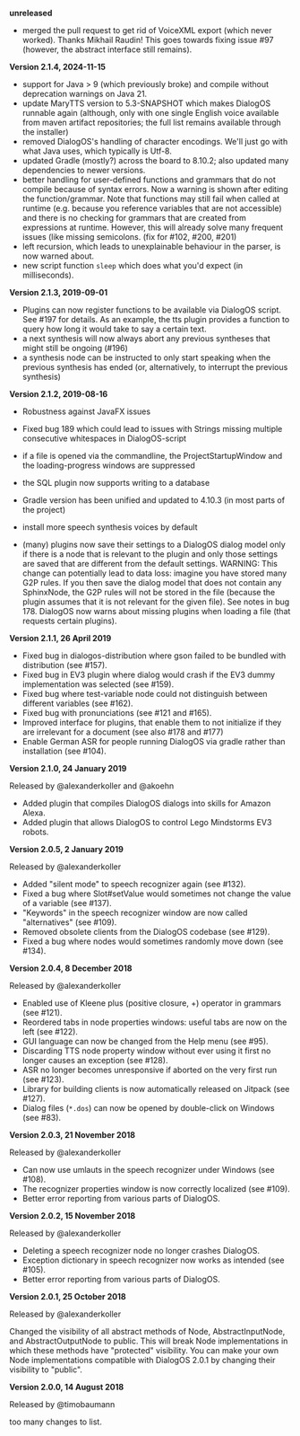 **unreleased**
- merged the pull request to get rid of VoiceXML export (which never worked). Thanks Mikhail Raudin!
  This goes towards fixing issue #97 (however, the abstract interface still remains).

**Version 2.1.4, 2024-11-15**

- support for Java > 9 (which previously broke) and compile without deprecation warnings on Java 21.
- update MaryTTS version to 5.3-SNAPSHOT which makes DialogOS runnable again (although, only with one 
  single English voice available from maven artifact repositories; the full list remains available 
  through the installer)
- removed DialogOS's handling of character encodings. We'll just go with what Java uses, which typically
  is Utf-8.
- updated Gradle (mostly?) across the board to 8.10.2; also updated many dependencies to newer versions.
- better handling for user-defined functions and grammars that do not compile because of syntax errors. 
  Now a warning is shown after editing the function/grammar. Note that functions may still fail 
  when called at runtime (e.g. because you reference variables that are not accessible) and there is 
  no checking for grammars that are created from expressions at runtime. 
  However, this will already solve many frequent issues (like missing semicolons. 
  (fix for #102, #200, #201)
- left recursion, which leads to unexplainable behaviour in the parser, is now warned about.
- new script function `sleep` which does what you'd expect (in milliseconds).

**Version 2.1.3, 2019-09-01**

- Plugins can now register functions to be available via DialogOS script. See #197 for details.
  As an example, the tts plugin provides a function to query how long it would take to say a certain 
  text.
- a next synthesis will now always abort any previous syntheses that might still be ongoing (#196)
- a synthesis node can be instructed to only start speaking when the previous synthesis has ended
  (or, alternatively, to interrupt the previous synthesis)

**Version 2.1.2, 2019-08-16**

- Robustness against JavaFX issues
- Fixed bug 189 which could lead to issues with Strings missing multiple consecutive whitespaces in DialogOS-script
- if a file is opened via the commandline, the ProjectStartupWindow and the loading-progress windows are suppressed
- the SQL plugin now supports writing to a database
- Gradle version has been unified and updated to 4.10.3 (in most parts of the project)
- install more speech synthesis voices by default

- (many) plugins now save their settings to a DialogOS dialog model only if there is a node that is 
  relevant to the plugin and only those settings are saved that are different from the default settings.
  WARNING: This change can potentially lead to data loss: imagine you have stored many G2P rules. 
           If you then save the dialog model that does not contain any SphinxNode, the G2P rules will not
           be stored in the file (because the plugin assumes that it is not relevant for the given file).
  See notes in bug 178.
  DialogOS now warns about missing plugins when loading a file (that requests certain plugins).

**Version 2.1.1, 26 April 2019**

- Fixed bug in dialogos-distribution where gson failed to be bundled with distribution (see #157).
- Fixed bug in EV3 plugin where dialog would crash if the EV3 dummy implementation was selected (see #159).
- Fixed bug where test-variable node could not distinguish between different variables (see #162).
- Fixed bug with pronunciations (see #121 and #165).
- Improved interface for plugins, that enable them to not initialize if they are irrelevant for a document (see also #178 and #177)
- Enable German ASR for people running DialogOS via gradle rather than installation (see #104).

**Version 2.1.0, 24 January 2019**

Released by @alexanderkoller and @akoehn

- Added plugin that compiles DialogOS dialogs into skills for Amazon Alexa.
- Added plugin that allows DialogOS to control Lego Mindstorms EV3 robots.


**Version 2.0.5, 2 January 2019**

Released by @alexanderkoller

- Added "silent mode" to speech recognizer again (see #132).
- Fixed a bug where Slot#setValue would sometimes not change the value of a variable (see #137).
- "Keywords" in the speech recognizer window are now called "alternatives" (see #109).
- Removed obsolete clients from the DialogOS codebase (see #129).
- Fixed a bug where nodes would sometimes randomly move down (see #134).


**Version 2.0.4, 8 December 2018**

Released by @alexanderkoller

- Enabled use of Kleene plus (positive closure, +) operator in grammars (see #121).
- Reordered tabs in node properties windows: useful tabs are now on the left (see #122).
- GUI language can now be changed from the Help menu (see #95).
- Discarding TTS node property window without ever using it first no longer causes an exception (see #128).
- ASR no longer becomes unresponsive if aborted on the very first run (see #123).
- Library for building clients is now automatically released on Jitpack (see #127).
- Dialog files (`*.dos`) can now be opened by double-click on Windows (see #83).

**Version 2.0.3, 21 November 2018**

Released by @alexanderkoller

- Can now use umlauts in the speech recognizer under Windows (see #108).
- The recognizer properties window is now correctly localized (see #109).
- Better error reporting from various parts of DialogOS.


**Version 2.0.2, 15 November 2018**

Released by @alexanderkoller

- Deleting a speech recognizer node no longer crashes DialogOS.
- Exception dictionary in speech recognizer now works as intended (see #105).
- Better error reporting from various parts of DialogOS.


**Version 2.0.1, 25 October 2018**

Released by @alexanderkoller

Changed the visibility of all abstract methods of Node, AbstractInputNode, and AbstractOutputNode to public. This will break Node implementations in which these methods have "protected" visibility. You can make your own Node implementations compatible with DialogOS 2.0.1 by changing their visibility to "public".

**Version 2.0.0, 14 August 2018**

Released by @timobaumann

too many changes to list.
